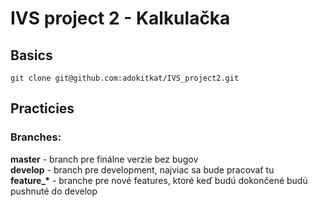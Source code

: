 # IVS project 2 - Kalkulačka

## Basics
```
git clone git@github.com:adokitkat/IVS_project2.git
```

## Practicies
### Branches:
<b>master</b>  - branch pre finálne verzie bez bugov  
<b>develop</b> - branch pre development, najviac sa bude pracovať tu  
<b>feature_*</b>  - branche pre nové features, ktoré keď budú dokončené budú pushnuté do develop  

